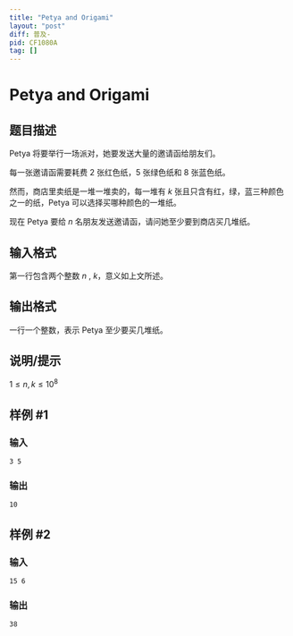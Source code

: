 ```yaml
---
title: "Petya and Origami"
layout: "post"
diff: 普及-
pid: CF1080A
tag: []
---
```


# Petya and Origami

## 题目描述

Petya 将要举行一场派对，她要发送大量的邀请函给朋友们。

每一张邀请函需要耗费 2 张红色纸，5 张绿色纸和 8 张蓝色纸。

然而，商店里卖纸是一堆一堆卖的，每一堆有 $k$ 张且只含有红，绿，蓝三种颜色之一的纸，Petya 可以选择买哪种颜色的一堆纸。

现在 Petya 要给 $n$ 名朋友发送邀请函，请问她至少要到商店买几堆纸。

## 输入格式

第一行包含两个整数 $n$ , $k$，意义如上文所述。

## 输出格式

一行一个整数，表示 Petya 至少要买几堆纸。

## 说明/提示

$1 \leq n,k \leq 10^8$

## 样例 #1

### 输入

```
3 5

```

### 输出

```
10

```

## 样例 #2

### 输入

```
15 6

```

### 输出

```
38

```

